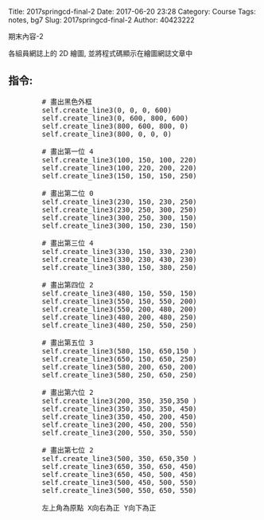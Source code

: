 Title: 2017springcd-final-2
Date: 2017-06-20 23:28
Category: Course
Tags: notes, bg7
Slug: 2017springcd-final-2
Author: 40423222

期末內容-2

<!-- PELICAN_END_SUMMARY -->

各組員網誌上的 2D 繪圖, 並將程式碼顯示在繪圖網誌文章中


<!-- 導入 Brython 標準程式庫 -->
 <script src="../data/Brython-3.3.1/brython.js"></script>
<script src="../data/Brython-3.3.1/brython_stdlib.js"></script>
 
<!-- 啟動 Brython -->
<script>
window.onload=function(){
// 設定 data/py 為共用程式路徑
brython({debug:1, pythonpath:['./../data/py']});
}
</script>

<!-- 以下實際利用  Brython 繪圖-->
<canvas id="onegear2" width="800" height="600"></canvas>
<div id="onegear_div" width="800" height="20"></div>

<script type="text/python3">
from browser import document as doc
import math
# deg 為角度轉為徑度的轉換因子
deg = math.pi/180.
# 定義 Spur 類別
class Spur(object):
    def __init__(self, ctx):
        self.ctx = ctx
 
# 設定畫線參數 
    def create_line(self, x1, y1, x2, y2, width=3, fill="red"):
        self.ctx.beginPath()
        self.ctx.lineWidth = width
        self.ctx.moveTo(x1, y1)
        self.ctx.lineTo(x2, y2)
        self.ctx.strokeStyle = fill
        self.ctx.stroke()
    def create_line2(self, x1, y1, x2, y2, width=3, fill="green"):
        self.ctx.beginPath()
        self.ctx.lineWidth = width
        self.ctx.moveTo(x1, y1)
        self.ctx.lineTo(x2, y2)
        self.ctx.strokeStyle = fill
        self.ctx.stroke()
    def create_line3(self, x1, y1, x2, y2, width=3, fill="black"):
        self.ctx.beginPath()
        self.ctx.lineWidth = width
        self.ctx.moveTo(x1, y1)
        self.ctx.lineTo(x2, y2)
        self.ctx.strokeStyle = fill
        self.ctx.stroke()
        

    def Gear(self, midx, midy, rp, n=20, pa=20, color="black"):
        
        rp = 250
        imax = 15
        m=2*rp/n
        a=m
        d=1.25*m
        ra=rp+a

        # self.create_line(起點X, 起點Y, 終點X, 終點Y)
        # 畫出黑色外框
        self.create_line3(0, 0, 0, 600)
        self.create_line3(0, 600, 800, 600)
        self.create_line3(800, 600, 800, 0)
        self.create_line3(800, 0, 0, 0)
        
        # 畫出第一位 4
        self.create_line3(100, 150, 100, 220)
        self.create_line3(100, 220, 200, 220)
        self.create_line3(150, 150, 150, 250)
        
        # 畫出第二位 0
        self.create_line3(230, 150, 230, 250)
        self.create_line3(230, 250, 300, 250)
        self.create_line3(300, 250, 300, 150)
        self.create_line3(300, 150, 230, 150)
        
        # 畫出第三位 4
        self.create_line3(330, 150, 330, 230)
        self.create_line3(330, 230, 430, 230)
        self.create_line3(380, 150, 380, 250)
        
        # 畫出第四位 2
        self.create_line3(480, 150, 550, 150)
        self.create_line3(550, 150, 550, 200)
        self.create_line3(550, 200, 480, 200)
        self.create_line3(480, 200, 480, 250)
        self.create_line3(480, 250, 550, 250)
        
        # 畫出第五位 3
        self.create_line3(580, 150, 650,150 )
        self.create_line3(650, 150, 650, 250)
        self.create_line3(580, 200, 650, 200)
        self.create_line3(580, 250, 650, 250)
        
        # 畫出第六位 2
        self.create_line3(200, 350, 350,350 )
        self.create_line3(350, 350, 350, 450)
        self.create_line3(350, 450, 200, 450)
        self.create_line3(200, 450, 200, 550)
        self.create_line3(200, 550, 350, 550)
        
        # 畫出第七位 2
        self.create_line3(500, 350, 650,350 )
        self.create_line3(650, 350, 650, 450)
        self.create_line3(650, 450, 500, 450)
        self.create_line3(500, 450, 500, 550)
        self.create_line3(500, 550, 650, 550)
        

        if rd>rb:
            dr = (ra-rd)/imax
        else:
            dr=(ra-rb)/imax
        sigma=math.pi/(2*n)+math.tan(pa*deg)-pa*deg
        for j in range(-9, 10, +1):
            ang=-2.*j*math.pi/n+sigma
            ang2=2.*j*math.pi/n+sigma
            lxd=midx+rd*math.sin(ang2-2.*math.pi/n)
            lyd=midy-rd*math.cos(ang2-2.*math.pi/n)
            for i in range(imax+1):
                if rd>rb:
                    r=rd+i*dr
                else:
                    r=rb+i*dr
                theta=math.sqrt((r*r)/(rb*rb)-1.)
                alpha=theta-math.atan(theta)
                xpt=r*math.sin(alpha-ang)
                ypt=r*math.cos(alpha-ang)
                xd=rd*math.sin(-ang)
                yd=rd*math.cos(-ang)
                if(i==0):
                    last_x = midx+xd
                    last_y = midy-yd
            self.create_line((lxd),(lyd),(midx+xd),(midy-yd),fill=color)
            for i in range(imax+1):
                if rd>rb:
                    r=rd+i*dr
                else:
                    r=rb+i*dr
                theta=math.sqrt((r*r)/(rb*rb)-1.)
                alpha=theta-math.atan(theta)
                xpt=r*math.sin(ang2-alpha)
                ypt=r*math.cos(ang2-alpha)
                xd=rd*math.sin(ang2)
                yd=rd*math.cos(ang2)
                if(i==0):
                    last_x = midx+xd
                    last_y = midy-yd
                self.create_line((midx+xpt),(midy-ypt),(last_x),(last_y),fill=color)   
                if(i==imax):
                    rfx=midx+xpt
                    rfy=midy-ypt
                last_x = midx+xpt
                last_y = midy-ypt
            self.create_line(lfx,lfy,rfx,rfy,fill=color)
canvas = doc['onegear2']
ctx = canvas.getContext("2d")
x = (canvas.width)/2
y = (canvas.height)/2
r = 0.8*(canvas.height/2)
# 齒數
n = 36
# 壓力角
pa = 20
Spur(ctx).Gear(x, y, r, n, pa, "blue")
</script>



## 指令:
<pre>
        # 畫出黑色外框
        self.create_line3(0, 0, 0, 600)
        self.create_line3(0, 600, 800, 600)
        self.create_line3(800, 600, 800, 0)
        self.create_line3(800, 0, 0, 0)
        
        # 畫出第一位 4
        self.create_line3(100, 150, 100, 220)
        self.create_line3(100, 220, 200, 220)
        self.create_line3(150, 150, 150, 250)
        
        # 畫出第二位 0
        self.create_line3(230, 150, 230, 250)
        self.create_line3(230, 250, 300, 250)
        self.create_line3(300, 250, 300, 150)
        self.create_line3(300, 150, 230, 150)
        
        # 畫出第三位 4
        self.create_line3(330, 150, 330, 230)
        self.create_line3(330, 230, 430, 230)
        self.create_line3(380, 150, 380, 250)
        
        # 畫出第四位 2
        self.create_line3(480, 150, 550, 150)
        self.create_line3(550, 150, 550, 200)
        self.create_line3(550, 200, 480, 200)
        self.create_line3(480, 200, 480, 250)
        self.create_line3(480, 250, 550, 250)
        
        # 畫出第五位 3
        self.create_line3(580, 150, 650,150 )
        self.create_line3(650, 150, 650, 250)
        self.create_line3(580, 200, 650, 200)
        self.create_line3(580, 250, 650, 250)
        
        # 畫出第六位 2
        self.create_line3(200, 350, 350,350 )
        self.create_line3(350, 350, 350, 450)
        self.create_line3(350, 450, 200, 450)
        self.create_line3(200, 450, 200, 550)
        self.create_line3(200, 550, 350, 550)
        
        # 畫出第七位 2
        self.create_line3(500, 350, 650,350 )
        self.create_line3(650, 350, 650, 450)
        self.create_line3(650, 450, 500, 450)
        self.create_line3(500, 450, 500, 550)
        self.create_line3(500, 550, 650, 550)
        
        左上角為原點 X向右為正 Y向下為正
</pre>